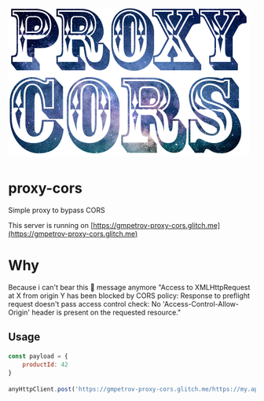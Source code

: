 # <img src="media/logo.png" title="PROXY-CORS" alt="PROXY-CORS logo" width="490">

# proxy-cors
Simple proxy to bypass CORS

This server is running on [https://gmpetrov-proxy-cors.glitch.me](https://gmpetrov-proxy-cors.glitch.me)

# Why
Because i can't bear this 💩 message anymore "Access to XMLHttpRequest at X from origin Y has been blocked by CORS policy: Response to preflight request doesn't pass access control check: No 'Access-Control-Allow-Origin' header is present on the requested resource."


## Usage
```javascript
const payload = {
    productId: 42
}

anyHttpClient.post('https://gmpetrov-proxy-cors.glitch.me/https://my.api', payload)
```
